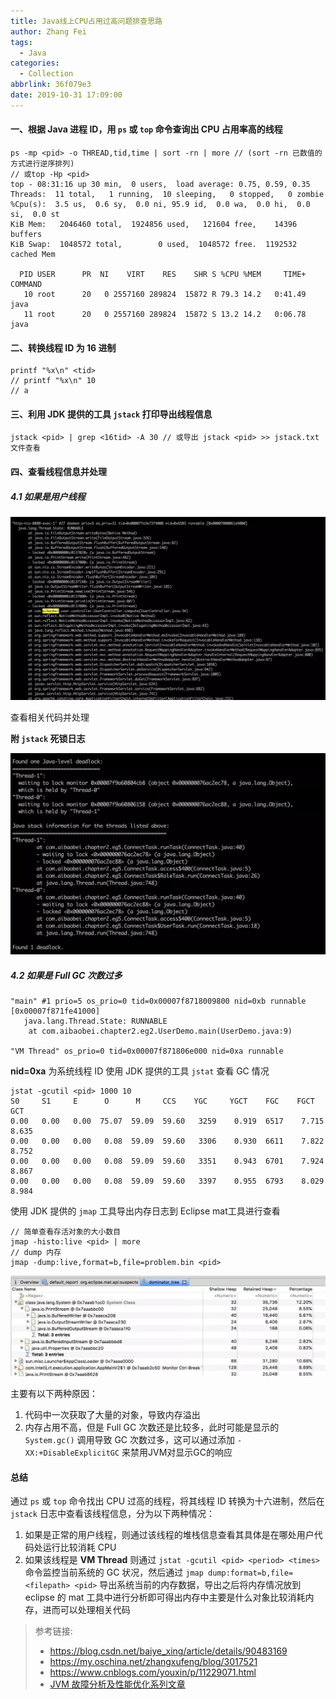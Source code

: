 ```yaml
---
title: Java线上CPU占用过高问题排查思路
author: Zhang Fei
tags:
  - Java
categories:
  - Collection
abbrlink: 36f079e3
date: 2019-10-31 17:09:00
---
```

#### 一、根据 Java 进程 ID，用 `ps` 或 `top` 命令查询出 CPU 占用率高的线程

```shell
ps -mp <pid> -o THREAD,tid,time | sort -rn | more // (sort -rn 已数值的方式进行逆序排列)
// 或top -Hp <pid>
top - 08:31:16 up 30 min,  0 users,  load average: 0.75, 0.59, 0.35
Threads:  11 total,   1 running,  10 sleeping,   0 stopped,   0 zombie
%Cpu(s):  3.5 us,  0.6 sy,  0.0 ni, 95.9 id,  0.0 wa,  0.0 hi,  0.0 si,  0.0 st
KiB Mem:   2046460 total,  1924856 used,   121604 free,    14396 buffers
KiB Swap:  1048572 total,        0 used,  1048572 free.  1192532 cached Mem

  PID USER      PR  NI    VIRT    RES    SHR S %CPU %MEM     TIME+ COMMAND
   10 root      20   0 2557160 289824  15872 R 79.3 14.2   0:41.49 java
   11 root      20   0 2557160 289824  15872 S 13.2 14.2   0:06.78 java
```

#### 二、转换线程 ID 为 16 进制

```shell
printf "%x\n" <tid>
// printf "%x\n" 10
// a
```

#### 三、利用 JDK 提供的工具 `jstack` 打印导出线程信息

```shell
jstack <pid> | grep <16tid> -A 30 // 或导出 jstack <pid> >> jstack.txt 文件查看
```

#### 四、查看线程信息并处理

##### 4.1 如果是用户线程

![upload successful](/images/pasted-48.png)

查看相关代码并处理

**附 `jstack` 死锁日志**

![upload successful](/images/pasted-47.png)

##### 4.2 如果是 **Full GC** 次数过多

```shell
"main" #1 prio=5 os_prio=0 tid=0x00007f8718009800 nid=0xb runnable [0x00007f871fe41000]
   java.lang.Thread.State: RUNNABLE
	at com.aibaobei.chapter2.eg2.UserDemo.main(UserDemo.java:9)

"VM Thread" os_prio=0 tid=0x00007f871806e000 nid=0xa runnable
```

**nid=0xa** 为系统线程 ID
使用 JDK 提供的工具 `jstat` 查看 GC 情况

```shell
jstat -gcutil <pid> 1000 10
S0     S1     E      O      M     CCS    YGC     YGCT    FGC    FGCT     GCT
0.00   0.00   0.00  75.07  59.09  59.60   3259    0.919  6517    7.715    8.635
0.00   0.00   0.00   0.08  59.09  59.60   3306    0.930  6611    7.822    8.752
0.00   0.00   0.00   0.08  59.09  59.60   3351    0.943  6701    7.924    8.867
0.00   0.00   0.00   0.08  59.09  59.60   3397    0.955  6793    8.029    8.984
```

使用 JDK 提供的 `jmap` 工具导出内存日志到 Eclipse mat工具进行查看

```shell
// 简单查看存活对象的大小数目
jmap -histo:live <pid> | more
// dump 内存
jmap -dump:live,format=b,file=problem.bin <pid>
```

![upload successful](/images/pasted-49.png)

主要有以下两种原因：
1. 代码中一次获取了大量的对象，导致内存溢出
2. 内存占用不高，但是 Full GC 次数还是比较多，此时可能是显示的 `System.gc()` 调用导致 GC 次数过多，这可以通过添加 `-XX:+DisableExplicitGC` 来禁用JVM对显示GC的响应

#### 总结

通过 `ps` 或 `top` 命令找出 CPU 过高的线程，将其线程 ID 转换为十六进制，然后在 `jstack` 日志中查看该线程信息，分为以下两种情况：
1. 如果是正常的用户线程，则通过该线程的堆栈信息查看其具体是在哪处用户代码处运行比较消耗 CPU
2. 如果该线程是 **VM Thread** 则通过 `jstat -gcutil <pid> <period> <times>` 命令监控当前系统的 GC 状况，然后通过 `jmap dump:format=b,file=<filepath> <pid>` 导出系统当前的内存数据，导出之后将内存情况放到 eclipse 的 mat 工具中进行分析即可得出内存中主要是什么对象比较消耗内存，进而可以处理相关代码

> 参考链接:
> - https://blog.csdn.net/baiye_xing/article/details/90483169
> - https://my.oschina.net/zhangxufeng/blog/3017521
> - https://www.cnblogs.com/youxin/p/11229071.html
> - [JVM 故障分析及性能优化系列文章](https://www.javatang.com/archives/2017/10/19/33151873.html)